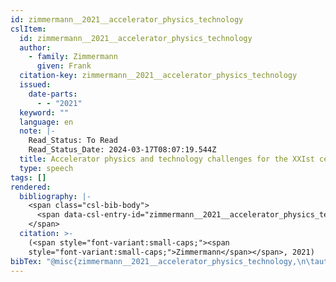 ```yaml
---
id: zimmermann__2021__accelerator_physics_technology
cslItem:
  id: zimmermann__2021__accelerator_physics_technology
  author:
    - family: Zimmermann
      given: Frank
  citation-key: zimmermann__2021__accelerator_physics_technology
  issued:
    date-parts:
      - - "2021"
  keyword: ""
  language: en
  note: |-
    Read_Status: To Read
    Read_Status_Date: 2024-03-17T08:07:19.544Z
  title: Accelerator physics and technology challenges for the XXIst century
  type: speech
tags: []
rendered:
  bibliography: |-
    <span class="csl-bib-body">
      <span data-csl-entry-id="zimmermann__2021__accelerator_physics_technology" class="csl-entry"><span class='author-bib'>Zimmermann</span>. <span class='date-bib'>(2021)</span>. <span class='title'><i><b><span style="font-style:normal;">Accelerator physics and technology challenges for the XXIst century</span></b></i></span>.</span>
    </span>
  citation: >-
    (<span style="font-variant:small-caps;"><span
    style="font-variant:small-caps;">Zimmermann</span></span>, 2021)
bibTex: "@misc{zimmermann__2021__accelerator_physics_technology,\n\tauthor = {Zimmermann, Frank},\n\tyear = {2021},\n\tnote = {Read\\textunderscore{}Status: To Read\nRead\\textunderscore{}Status\\textunderscore{}Date: 2024-03-17T08:07:19.544Z},\n\ttitle = {Accelerator physics and technology challenges for the {XXIst} century},\n}\n\n"
---
```

